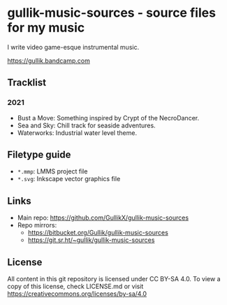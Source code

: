 # gullik-music-sources - source files for my music

I write video game-esque instrumental music.

https://gullik.bandcamp.com


## Tracklist

### 2021

* Bust a Move: Something inspired by Crypt of the NecroDancer.
* Sea and Sky: Chill track for seaside adventures.
* Waterworks: Industrial water level theme.


## Filetype guide

* `*.mmp`: LMMS project file
* `*.svg`: Inkscape vector graphics file


## Links

* Main repo: https://github.com/GullikX/gullik-music-sources
* Repo mirrors:
    * https://bitbucket.org/Gullik/gullik-music-sources
    * https://git.sr.ht/~gullik/gullik-music-sources


## License

All content in this git repository is licensed under CC BY-SA 4.0. To view a copy of this license, check LICENSE.md or visit https://creativecommons.org/licenses/by-sa/4.0

